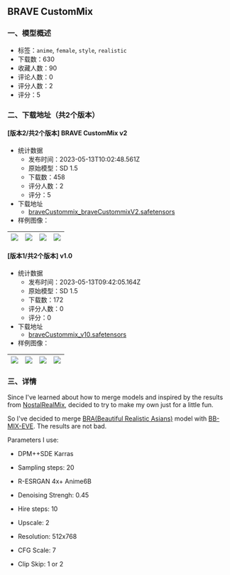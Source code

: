 ## BRAVE CustomMix
### 一、模型概述

- 标签：`anime`, `female`, `style`, `realistic`
- 下载数：630
- 收藏人数：90
- 评论人数：0
- 评分人数：2
- 评分：5

### 二、下载地址（共2个版本）

#### [版本2/共2个版本] BRAVE CustomMix v2

- 统计数据
  - 发布时间：2023-05-13T10:02:48.561Z
  - 原始模型：SD 1.5
  - 下载数：458
  - 评分人数：2
  - 评分：5
- 下载地址
  - [braveCustommix_braveCustommixV2.safetensors](https://civitai.com/api/download/models/69496)
- 样例图像：

| <img src="https://image.civitai.com/xG1nkqKTMzGDvpLrqFT7WA/68ff7dd8-a42e-4126-a94f-28c646c839a4/width=450/775547.jpeg" /> | <img src="https://image.civitai.com/xG1nkqKTMzGDvpLrqFT7WA/fe13b3f5-44bc-4b75-84ec-7cdda4b95b4a/width=450/775546.jpeg" /> | <img src="https://image.civitai.com/xG1nkqKTMzGDvpLrqFT7WA/6af0a7e9-ad9e-4aff-aa3e-00e2801f9617/width=450/775540.jpeg" /> | <img src="https://image.civitai.com/xG1nkqKTMzGDvpLrqFT7WA/02d8df2b-7095-4d82-ba62-3d577fb062ea/width=450/775544.jpeg" /> |
| ---- | ---- | ---- | ---- |

#### [版本1/共2个版本] v1.0

- 统计数据
  - 发布时间：2023-05-13T09:42:05.164Z
  - 原始模型：SD 1.5
  - 下载数：172
  - 评分人数：0
  - 评分：0
- 下载地址
  - [braveCustommix_v10.safetensors](https://civitai.com/api/download/models/61387)
- 样例图像：

| <img src="https://image.civitai.com/xG1nkqKTMzGDvpLrqFT7WA/d10c1aae-0efe-423e-bac2-b47eb41cb0b0/width=450/673975.jpeg" /> | <img src="https://image.civitai.com/xG1nkqKTMzGDvpLrqFT7WA/20717ceb-e99b-439c-bf07-bcb6d9e62bab/width=450/673974.jpeg" /> | <img src="https://image.civitai.com/xG1nkqKTMzGDvpLrqFT7WA/68b733d7-8601-4a72-9f14-8a4ba918dfcb/width=450/673981.jpeg" /> | <img src="https://image.civitai.com/xG1nkqKTMzGDvpLrqFT7WA/62ec67eb-a13e-4102-97b8-ad8c554e936f/width=450/673977.jpeg" /> |
| ---- | ---- | ---- | ---- |


### 三、详情
<p>Since I've learned about how to merge models and inspired by the results from <a target="_blank" rel="ugc" href="https://civitai.com/models/53838/nostalrealmix">NostalRealMix</a>, decided to try to make my own just for a little fun.</p><p>So I've decided to merge <a target="_blank" rel="ugc" href="https://civitai.com/models/25494/brabeautiful-realistic-asians-v4">BRA(Beautiful Realistic Asians)</a> model with <a target="_blank" rel="ugc" href="https://civitai.com/models/53738/bb-mix-eve">BB-MIX-EVE</a>. The results are not bad.</p><p>Parameters I use:</p><ul><li><p>DPM++SDE Karras </p></li><li><p>Sampling steps: 20</p></li><li><p>R-ESRGAN 4x+ Anime6B</p></li><li><p>Denoising Strengh: 0.45</p></li><li><p>Hire steps: 10</p></li><li><p>Upscale: 2</p></li><li><p>Resolution: 512x768</p></li><li><p>CFG Scale: 7</p></li><li><p>Clip Skip: 1 or 2</p></li></ul>